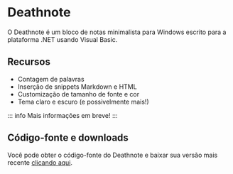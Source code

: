 # Deathnote

O Deathnote é um bloco de notas minimalista para Windows escrito para a plataforma .NET usando Visual Basic.

## Recursos

- Contagem de palavras
- Inserção de snippets Markdown e HTML
- Customização de tamanho de fonte e cor
- Tema claro e escuro (e possivelmente mais!)

::: info
Mais informações em breve!
:::

## Código-fonte e downloads

Você pode obter o código-fonte do Deathnote e baixar sua versão mais recente [clicando aqui](https://github.com/Redwars22/deathnote).